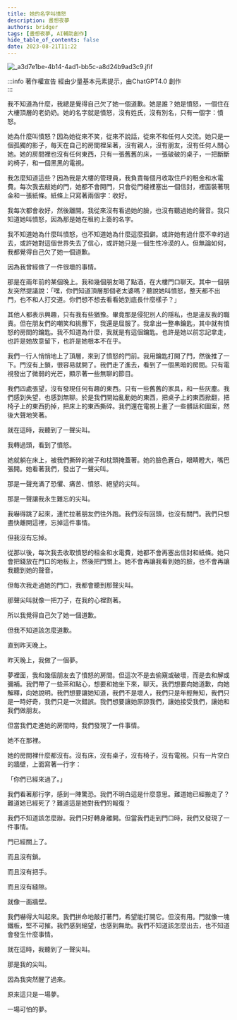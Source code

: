 ```yaml
---
title: 她的名字叫憤怒
description: 晝想夜夢
authors: bridger
tags: [晝想夜夢, AI輔助創作]
hide_table_of_contents: false
date: 2023-08-21T11:22
---
```



![_a3d7e1be-4b14-4ad1-bb5c-a8d24b9ad3c9.jfif](https://e.brid.pw/i/2023/08/21/imh055-2.webp)
<!-- truncate -->

:::info 著作權宣告
經由少量基本元素提示，由ChatGPT4.0 創作  
:::

我不知道為什麼，我總是覺得自己欠了她一個道歉。她是誰？她是憤怒，一個住在大樓頂層的老奶奶。她的名字就是憤怒，沒有姓氏，沒有別名，只有一個字：憤怒。

她為什麼叫憤怒？因為她從來不笑，從來不說話，從來不和任何人交流。她只是一個孤獨的影子，每天在自己的房間裡呆著，沒有親人，沒有朋友，沒有任何人關心她。她的房間裡也沒有任何東西，只有一張舊舊的床，一張破破的桌子，一把斷斷的椅子，和一個黑黑的電視。

我怎麼知道這些？因為我是大樓的管理員，我負責每個月收取住戶的租金和水電費。每次我去敲她的門，她都不會開門，只會從門縫裡塞出一個信封，裡面裝著現金和一張紙條。紙條上只寫著兩個字：收好。

我每次都會收好，然後離開。我從來沒有看過她的臉，也沒有聽過她的聲音。我只知道她叫憤怒，因為那是她在租約上簽的名字。

我不知道她為什麼叫憤怒，也不知道她為什麼這麼孤僻。或許她有過什麼不幸的過去，或許她對這個世界失去了信心，或許她只是一個生性冷漠的人。但無論如何，我都覺得自己欠了她一個道歉。

因為我曾經做了一件很壞的事情。

那是在兩年前的某個晚上。我和幾個朋友喝了點酒，在大樓門口聊天。其中一個朋友突然提議說：「嘿，你們知道頂層那個老太婆嗎？聽說她叫憤怒，整天都不出門，也不和人打交道。你們想不想去看看她到底長什麼樣子？」

其他人都表示興趣，只有我有些猶豫。畢竟那是侵犯別人的隱私，也是違反我的職責。但在朋友們的嘲笑和挑釁下，我還是屈服了。我拿出一整串鑰匙，其中就有憤怒的房間的鑰匙。我不知道為什麼，我就是有這個鑰匙。也許是她以前忘記拿走，也許是她故意留下，也許是她根本不在乎。

我們一行人悄悄地上了頂層，來到了憤怒的門前。我用鑰匙打開了門，然後推了一下。門沒有上鎖，很容易就開了。我們走了進去，看到了一個黑暗的房間。只有電視發出了微弱的光芒，顯示著一些無聊的節目。

我們四處張望，沒有發現任何有趣的東西。只有一些舊舊的家具，和一些灰塵。我們感到失望，也感到無聊。於是我們開始亂動她的東西，把桌子上的東西掀翻，把椅子上的東西扔掉，把床上的東西撕碎。我們還在電視上畫了一些髒話和圖案，然後大聲地笑著。

就在這時，我聽到了一聲尖叫。

我轉過頭，看到了憤怒。

她就躺在床上，被我們撕碎的被子和枕頭掩蓋著。她的臉色蒼白，眼睛瞪大，嘴巴張開。她看著我們，發出了一聲尖叫。

那是一聲充滿了恐懼、痛苦、憤怒、絕望的尖叫。

那是一聲讓我永生難忘的尖叫。

我嚇得跳了起來，連忙拉著朋友們往外跑。我們沒有回頭，也沒有關門。我們只想盡快離開這裡，忘掉這件事情。

但我沒有忘掉。

從那以後，每次我去收取憤怒的租金和水電費，她都不會再塞出信封和紙條。她只會把錢放在門口的地板上，然後把門關上。她不會再讓我看到她的臉，也不會再讓我聽到她的聲音。

但每次我走過她的門口，我都會聽到那聲尖叫。

那聲尖叫就像一把刀子，在我的心裡割著。

所以我覺得自己欠了她一個道歉。

但我不知道該怎麼道歉。

直到昨天晚上。

昨天晚上，我做了一個夢。

夢裡面，我和幾個朋友去了憤怒的房間。但這次不是去偷窺或破壞，而是去和解或彌補。我們帶了一些茶和點心，想要和她坐下來，聊天。我們想要向她道歉，向她解釋，向她說明。我們想要讓她知道，我們不是壞人，我們只是年輕無知，我們只是一時好奇，我們只是一次錯誤。我們想要讓她原諒我們，讓她接受我們，讓她和我們做朋友。

但當我們走進她的房間時，我們發現了一件事情。

她不在那裡。

她的房間裡什麼都沒有。沒有床，沒有桌子，沒有椅子，沒有電視。只有一片空白的牆壁，上面寫著一行字：

「你們已經來過了。」

我們看著那行字，感到一陣驚恐。我們不明白這是什麼意思。難道她已經搬走了？難道她已經死了？難道這是她對我們的報復？

我們不知道該怎麼辦。我們只好轉身離開。但當我們走到門口時，我們又發現了一件事情。

門已經關上了。

而且沒有鎖。

而且沒有把手。

而且沒有縫隙。

就像一面牆壁。

我們嚇得大叫起來。我們拼命地敲打著門，希望能打開它。但沒有用。門就像一塊鐵板，堅不可摧。我們感到絕望，也感到無助。我們不知道該怎麼出去，也不知道會發生什麼事情。

就在這時，我聽到了一聲尖叫。

那是我的尖叫。

因為我突然醒了過來。

原來這只是一場夢。

一場可怕的夢。